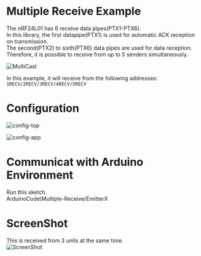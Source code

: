 # Multiple Receive Example   
The nRF24L01 has 6 receive data pipes(PTX1-PTX6).   
In this library, the first datapipe(PTX1) is used for automatic ACK reception on transmission.   
The second(PTX2) to sixth(PTX6) data pipes are used for data reception.   
Therefore, it is possible to receive from up to 5 senders simultaneously.

![MultiCast](https://github.com/nopnop2002/esp-idf-mirf/assets/6020549/14ac392c-fc93-43d9-9575-39696bbab59e)

In this example, it will receive from the following addresses:   
```1RECV/2RECV/3RECV/4RECV/5RECV```

# Configuration   

![config-top](https://github.com/nopnop2002/esp-idf-mirf/assets/6020549/cd5392c4-a6d5-4e55-bc8b-372050573a2b)

![config-app](https://github.com/nopnop2002/esp-idf-mirf/assets/6020549/e289c28c-72e5-4490-9db1-40163c9db5a0)

# Communicat with Arduino Environment   
Run this sketch.   
ArduinoCode\Multiple-Receive/EmitterX   


# ScreenShot    

This is received from 3 units at the same time.   
![ScreenShot](https://github.com/nopnop2002/esp-idf-mirf/assets/6020549/e679eb1b-8c67-4998-9fa3-1d4e5627a4b4)
